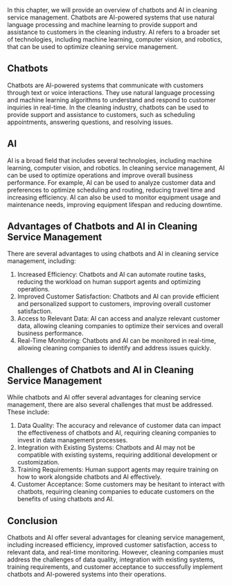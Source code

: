 

In this chapter, we will provide an overview of chatbots and AI in cleaning service management. Chatbots are AI-powered systems that use natural language processing and machine learning to provide support and assistance to customers in the cleaning industry. AI refers to a broader set of technologies, including machine learning, computer vision, and robotics, that can be used to optimize cleaning service management.

Chatbots
--------

Chatbots are AI-powered systems that communicate with customers through text or voice interactions. They use natural language processing and machine learning algorithms to understand and respond to customer inquiries in real-time. In the cleaning industry, chatbots can be used to provide support and assistance to customers, such as scheduling appointments, answering questions, and resolving issues.

AI
---

AI is a broad field that includes several technologies, including machine learning, computer vision, and robotics. In cleaning service management, AI can be used to optimize operations and improve overall business performance. For example, AI can be used to analyze customer data and preferences to optimize scheduling and routing, reducing travel time and increasing efficiency. AI can also be used to monitor equipment usage and maintenance needs, improving equipment lifespan and reducing downtime.

Advantages of Chatbots and AI in Cleaning Service Management
------------------------------------------------------------

There are several advantages to using chatbots and AI in cleaning service management, including:

1. Increased Efficiency: Chatbots and AI can automate routine tasks, reducing the workload on human support agents and optimizing operations.
2. Improved Customer Satisfaction: Chatbots and AI can provide efficient and personalized support to customers, improving overall customer satisfaction.
3. Access to Relevant Data: AI can access and analyze relevant customer data, allowing cleaning companies to optimize their services and overall business performance.
4. Real-Time Monitoring: Chatbots and AI can be monitored in real-time, allowing cleaning companies to identify and address issues quickly.

Challenges of Chatbots and AI in Cleaning Service Management
------------------------------------------------------------

While chatbots and AI offer several advantages for cleaning service management, there are also several challenges that must be addressed. These include:

1. Data Quality: The accuracy and relevance of customer data can impact the effectiveness of chatbots and AI, requiring cleaning companies to invest in data management processes.
2. Integration with Existing Systems: Chatbots and AI may not be compatible with existing systems, requiring additional development or customization.
3. Training Requirements: Human support agents may require training on how to work alongside chatbots and AI effectively.
4. Customer Acceptance: Some customers may be hesitant to interact with chatbots, requiring cleaning companies to educate customers on the benefits of using chatbots and AI.

Conclusion
----------

Chatbots and AI offer several advantages for cleaning service management, including increased efficiency, improved customer satisfaction, access to relevant data, and real-time monitoring. However, cleaning companies must address the challenges of data quality, integration with existing systems, training requirements, and customer acceptance to successfully implement chatbots and AI-powered systems into their operations.
